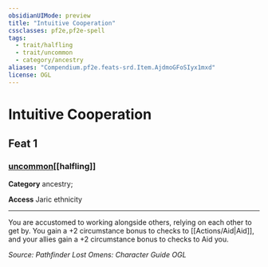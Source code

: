 ```yaml
---
obsidianUIMode: preview
title: "Intuitive Cooperation"
cssclasses: pf2e,pf2e-spell
tags:
  - trait/halfling
  - trait/uncommon
  - category/ancestry
aliases: "Compendium.pf2e.feats-srd.Item.AjdmoGFoSIyx1mxd"
license: OGL
---
```

# Intuitive Cooperation
## Feat 1
### [uncommon](uncommon "Uncommon Rarity Trait")[[halfling]]

**Category** ancestry; 




**Access** Jaric ethnicity

* * *

You are accustomed to working alongside others, relying on each other to get by. You gain a +2 circumstance bonus to checks to [[Actions/Aid|Aid]], and your allies gain a +2 circumstance bonus to checks to Aid you.

*Source: Pathfinder Lost Omens: Character Guide*
*OGL*